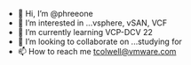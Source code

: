 - 👋 Hi, I’m @phreeone
- 👀 I’m interested in ...vsphere, vSAN, VCF
- 🌱 I’m currently learning VCP-DCV 22
- 💞️ I’m looking to collaborate on ...studying for 
- 📫 How to reach me tcolwell@vmware.com

<!---
phreeone/phreeone is a ✨ special ✨ repository because its `README.md` (this file) appears on your GitHub profile.
You can click the Preview link to take a look at your changes.
--->
